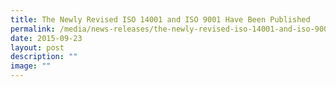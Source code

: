 ```yaml
---
title: The Newly Revised ISO 14001 and ISO 9001 Have Been Published
permalink: /media/news-releases/the-newly-revised-iso-14001-and-iso-9001-have-been-published/
date: 2015-09-23
layout: post
description: ""
image: ""
---
```

